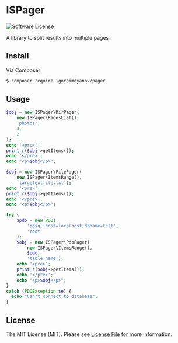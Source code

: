 # ISPager

[![Software License](https://img.shields.io/badge/license-MIT-brightgreen.svg?style=flat-square)](LICENSE.md)

A library to split results into multiple pages

## Install

Via Composer

```bash
$ composer require igorsimdyanov/pager
```

## Usage

```php
$obj = new ISPager\DirPager(
    new ISPager\PagesList(),
    'photos',
    3,
    2
);
echo '<pre>';
print_r($obj->getItems());
echo '</pre>';
echo "<p>$obj</p>";
```

```php
$obj = new ISPager\FilePager(
    new ISPager\ItemsRange(),
    'largetextfile.txt');
echo '<pre>';
print_r($obj->getItems());
echo '</pre>';
echo "<p>$obj</p>";
```

```php
try {
    $pdo = new PDO(
        'pgsql:host=localhost;dbname=test',
        'root'
    );
    $obj = new ISPager\PdoPager(
        new ISPager\ItemsRange(),
        $pdo,
        'table_name');
    echo '<pre>';
    print_r($obj->getItems());
    echo '</pre>';
    echo "<p>$obj</p>";
}
catch (PDOException $e) {
  echo "Can't connect to database";
}
```

## License

The MIT License (MIT). Please see [License File](https://github.com/dnoegel/php-xdg-base-dir/blob/master/LICENSE) for more information.
